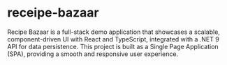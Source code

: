 # receipe-bazaar
Recipe Bazaar is a full-stack demo application that showcases a scalable, component-driven UI with React and TypeScript, integrated with a .NET 9 API for data persistence. This project is built as a Single Page Application (SPA), providing a smooth and responsive user experience.
